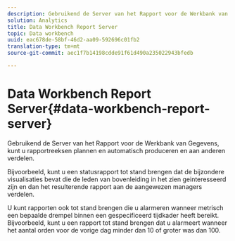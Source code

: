 ```yaml
---
description: Gebruikend de Server van het Rapport voor de Werkbank van Gegevens, kunt u rapportreeksen plannen en automatisch produceren en aan anderen verdelen.
solution: Analytics
title: Data Workbench Report Server
topic: Data workbench
uuid: eac678de-58bf-46d2-aa09-592696c01fb2
translation-type: tm+mt
source-git-commit: aec1f7b14198cdde91f61d490a235022943bfedb

---
```



# Data Workbench Report Server{#data-workbench-report-server}

Gebruikend de Server van het Rapport voor de Werkbank van Gegevens, kunt u rapportreeksen plannen en automatisch produceren en aan anderen verdelen.

Bijvoorbeeld, kunt u een statusrapport tot stand brengen dat de bijzondere visualisaties bevat die de leden van bovenleiding in het zien geinteresseerd zijn en dan het resulterende rapport aan de aangewezen managers verdelen.

U kunt rapporten ook tot stand brengen die u alarmeren wanneer metrisch een bepaalde drempel binnen een gespecificeerd tijdkader heeft bereikt. Bijvoorbeeld, kunt u een rapport tot stand brengen dat u alarmeert wanneer het aantal orden voor de vorige dag minder dan 10 of groter was dan 100.
